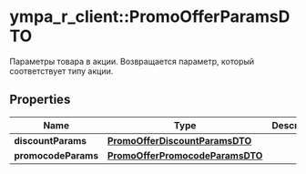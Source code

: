 # ympa_r_client::PromoOfferParamsDTO

Параметры товара в акции.  Возвращается параметр, который соответствует типу акции. 

## Properties
Name | Type | Description | Notes
------------ | ------------- | ------------- | -------------
**discountParams** | [**PromoOfferDiscountParamsDTO**](PromoOfferDiscountParamsDTO.md) |  | [optional] 
**promocodeParams** | [**PromoOfferPromocodeParamsDTO**](PromoOfferPromocodeParamsDTO.md) |  | [optional] 


